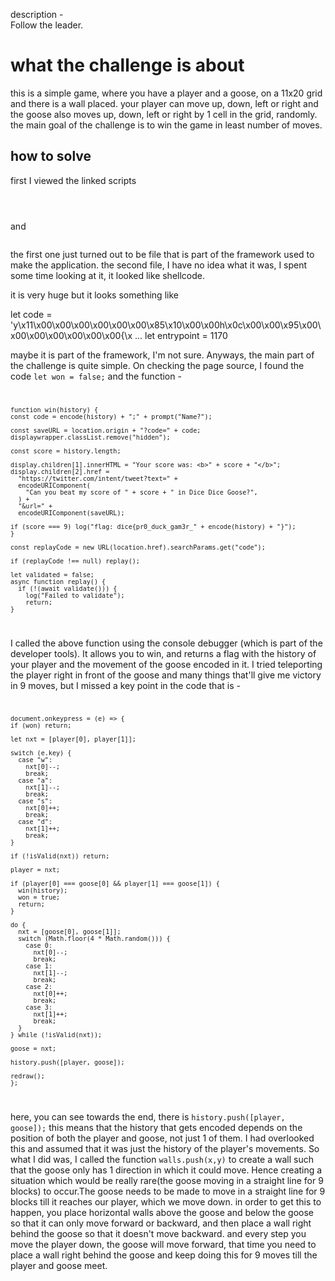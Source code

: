 description - <br>
  Follow the leader.
<br>

<h1>what the challenge is about</h1>

this is a simple game, where you have a player and a goose, on a 11x20 grid and there is a wall placed. your player can move up, down, left or right and the goose also moves up, down, left or right by 1 cell in the grid, randomly.
the main goal of the challenge is to win the game in least number of moves.

<h2>how to solve</h2>

first I viewed the linked scripts 
<code>
<script src="/mojojs/mojo_bindings.js"></script> 
</code>
and 
<code>
<script src="/prog.js"></script>
</code>

the first one just turned out to be file that is part of the framework used to make the application.
the second file, I have no idea what it was, I spent some time looking at it, it looked like shellcode.

it is very huge but it looks something like

let code = 'y\x11\x00\x00\x00\x00\x00\x00\x85\x10\x00\x00h\x0c\x00\x00\x95\x00\x00\x00\x00\x00\x00\x00{\x ...
let entrypoint = 1170

maybe it is part of the framework, I'm not sure. Anyways, the main part of the challenge is quite simple. On checking the page source, I found the code
<code>let won = false;</code>
and the function - 
<code>

    function win(history) {
    const code = encode(history) + ";" + prompt("Name?");
    
    const saveURL = location.origin + "?code=" + code;
    displaywrapper.classList.remove("hidden");

    const score = history.length;

    display.children[1].innerHTML = "Your score was: <b>" + score + "</b>";
    display.children[2].href =
      "https://twitter.com/intent/tweet?text=" +
      encodeURIComponent(
        "Can you beat my score of " + score + " in Dice Dice Goose?",
      ) +
      "&url=" +
      encodeURIComponent(saveURL);

    if (score === 9) log("flag: dice{pr0_duck_gam3r_" + encode(history) + "}");
    }
  
    const replayCode = new URL(location.href).searchParams.get("code");
  
    if (replayCode !== null) replay();
  
    let validated = false;
    async function replay() {
      if (!(await validate())) {
        log("Failed to validate");
        return;
    }
    
</code>


I called the above function using the console debugger (which is part of the developer tools). It allows you to win, and returns a flag with the history of your player and the movement of the goose encoded in it. I tried teleporting the player right in front of the goose and many things that'll give me victory in 9 moves, but I missed a key point in the code that is - 
<code>

    document.onkeypress = (e) => {
    if (won) return;

    let nxt = [player[0], player[1]];

    switch (e.key) {
      case "w":
        nxt[0]--;
        break;
      case "a":
        nxt[1]--;
        break;
      case "s":
        nxt[0]++;
        break;
      case "d":
        nxt[1]++;
        break;
    }

    if (!isValid(nxt)) return;

    player = nxt;

    if (player[0] === goose[0] && player[1] === goose[1]) {
      win(history);
      won = true;
      return;
    }

    do {
      nxt = [goose[0], goose[1]];
      switch (Math.floor(4 * Math.random())) {
        case 0:
          nxt[0]--;
          break;
        case 1:
          nxt[1]--;
          break;
        case 2:
          nxt[0]++;
          break;
        case 3:
          nxt[1]++;
          break;
      }
    } while (!isValid(nxt));

    goose = nxt;

    history.push([player, goose]);

    redraw();
    };
  
</code>

here, you can see towards the end, there is <code>history.push([player, goose]);</code> this means that the history that gets encoded depends on the position of both the player and goose, not just 1 of them. I had overlooked this and assumed that it was just the history of the player's movements. So what I did was, I called the function <code>walls.push(x,y)</code> to create a wall such that the goose only has 1 direction in which it could move. Hence creating a situation which would be really rare(the goose moving in a straight line for 9 blocks) to occur.The goose needs to be made to move in a straight line for 9 blocks till it reaches our player, which we move down.
in order to get this to happen, you place horizontal walls above the goose and below the goose so that it can only move forward or backward, and then place a wall right behind the goose so that it doesn't move backward. and every step you move the player down, the goose will move forward, that time you need to place a wall right behind the goose and keep doing this for 9 moves till the player and goose meet.
